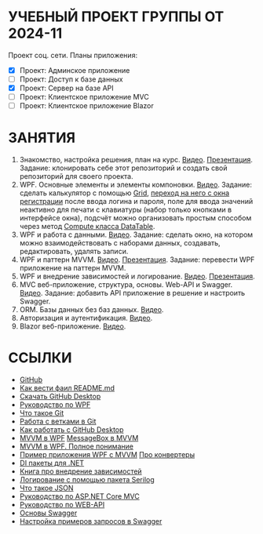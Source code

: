 # УЧЕБНЫЙ ПРОЕКТ ГРУППЫ ОТ 2024-11

Проект соц. сети.
Планы приложения:
- [x] Проект: Админское приложение
- [ ] Проект: Доступ к базе данных
- [x] Проект: Сервер на базе API
- [ ] Проект: Клиентское приложение MVC
- [ ] Проект: Клиентское приложение Blazor

# ЗАНЯТИЯ

1. Знакомство, настройка решения, план на курс. [Видео](https://disk.yandex.ru/d/LeAjJyoZv5sAiA). [Презентация](https://disk.yandex.ru/d/LeAjJyoZv5sAiA). Задание: клонировать себе этот репозиторий и создать свой репозиторий для своего проекта.
2. WPF. Основные элементы и элементы компоновки. [Видео](https://disk.yandex.ru/d/zLFt-t6zPtdg5g). Задание: сделать калькулятор с помощью [Grid](https://metanit.com/sharp/wpf/4.2.php), [переход на него с окна регистрации](https://metanit.com/sharp/wpf/20.2.php) после ввода логина и пароля, поле для ввода значений неактивно для печати с клавиатуры (набор только кнопками в интерфейсе окна), подсчёт можно организовать простым способом через метод [Compute класса DataTable](https://stackoverflow.com/questions/21950093/string-calculator).
3. WPF и работа с данными. [Видео](https://disk.yandex.ru/d/fPDfOoC7AjEHjA). Задание: сделать окно, на котором можно взаимодействовать с наборами данных, создавать, редактировать, удалять записи.
4. WPF и паттерн MVVM. [Видео](https://disk.yandex.ru/d/-0LkLMARsq-mJQ). [Презентация](https://disk.yandex.ru/d/-0LkLMARsq-mJQ). Задание: перевести WPF приложение на паттерн MVVM.
5. WPF и внедрение зависимостей и логирование. [Видео](https://disk.yandex.ru/d/534Ly7Rblg99Aw). [Презентация](https://disk.yandex.ru/d/534Ly7Rblg99Aw).
6. MVC веб-приложение, структура, основы. Web-API и Swagger. [Видео](https://disk.yandex.ru/d/olyBJmoTH9jI5Q). Задание: добавить API приложение в решение и настроить Swagger.
7. ORM. Базы данных без баз данных. [Видео]().
7. Авторизация и аутентификация. [Видео]().
7. Blazor веб-приложение. [Видео]().

# ССЫЛКИ

* [GitHub](https://github.com/)
* [Как вести фаил README.md](https://docs.github.com/ru/get-started/writing-on-github/getting-started-with-writing-and-formatting-on-github/basic-writing-and-formatting-syntax)
* [Скачать GitHub Desktop](https://desktop.github.com/download/)
* [Руководство по WPF](https://metanit.com/sharp/wpf/)
* [Что такое Git](https://education.yandex.ru/journal/chto-takoe-github)
* [Работа с ветками в Git](https://habr.com/ru/companies/yandex_praktikum/articles/728302/)
* [Как работать с GitHub Desktop](https://selectel.ru/blog/git-github-review/)
* [MVVM в WPF](https://skillbox.ru/media/code/mvvm_proektirovanie_prilozheniy_dlya_windows/) [MessageBox в MVVM](https://awkwardcoder.blogspot.com/2012/03/showing-message-box-from-viewmodel-in.html)
* [MVVM в WPF. Полное понимание](https://habr.com/ru/articles/338518/)
* [Пример приложения WPF с MVVM](https://github.com/Mr-Filatik/MariaTest) [Про конвертеры](https://metanit.com/sharp/wpf/11.3.php)
* [DI пакеты для .NET](https://stackoverflow.com/questions/21288/which-net-dependency-injection-frameworks-are-worth-looking-into)
* [Книга про внедрение зависимостей](https://www.smarly.net/dependency-injection-in-net)
* [Логирование с помощью пакета Serilog](https://github.com/serilog/serilog/wiki/Getting-Started)
* [Что такое JSON](https://habr.com/ru/articles/554274/)
* [Руководство по ASP.NET Core MVC](https://metanit.com/sharp/mvc5/)
* [Руководство по WEB-API](https://metanit.com/sharp/aspnet5/23.1.php)
* [Основы Swagger](https://habr.com/ru/companies/simbirsoft/articles/707108/)
* [Настройка примеров запросов в Swagger](https://medium.com/@niteshsinghal85/multiple-request-response-examples-for-swagger-ui-in-asp-net-core-864c0bdc6619)
